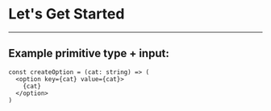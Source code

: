 # Let's Get Started

---

## Example primitive type + input:

```dusk
const createOption = (cat: string) => (
  <option key={cat} value={cat}>
    {cat}
  </option>
)
```
